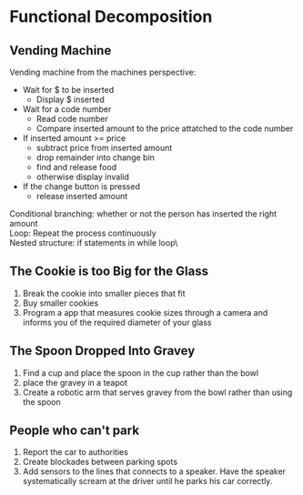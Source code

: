 # Functional Decomposition
## Vending Machine

Vending machine from the machines perspective:

- Wait for $ to be inserted
  - Display $ inserted 
- Wait for a code number
  - Read code number
  - Compare inserted amount to the price attatched to the code number
- If inserted amount >= price
  - subtract price from inserted amount
  - drop remainder into change bin
  - find and release food 
  - otherwise display invalid
- If the change button is pressed
  - release inserted amount

Conditional branching: whether or not the person has inserted the right amount\
Loop: Repeat the process continuously\
Nested structure: if statements in while loop\

## The Cookie is too Big for the Glass
1. Break the cookie into smaller pieces that fit
2. Buy smaller cookies
3. Program a app that measures cookie sizes through a camera and informs you of the required diameter of your glass

## The Spoon Dropped Into Gravey
1. Find a cup and place the spoon in the cup rather than the bowl
2. place the gravey in a teapot
3. Create a robotic arm that serves gravey from the bowl rather than using the spoon

## People who can't park
1. Report the car to authorities
2. Create blockades between parking spots
3. Add sensors to the lines that connects to a speaker. Have the speaker systematically scream at the driver until he parks his car correctly.
